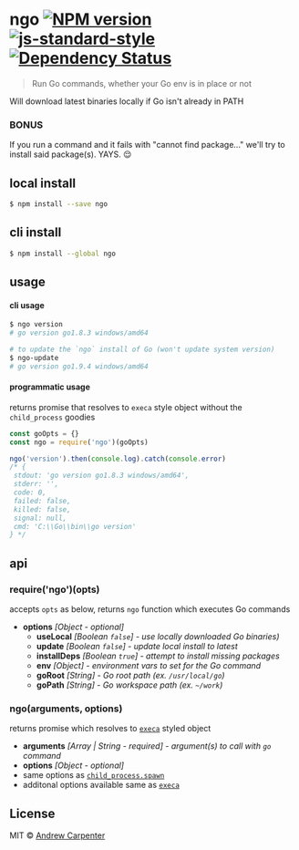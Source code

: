 # ngo [![NPM version](https://badge.fury.io/js/ngo.svg)](https://npmjs.org/package/ngo)   [![js-standard-style](https://img.shields.io/badge/code%20style-standard-brightgreen.svg?style=flat)](https://github.com/feross/standard)   [![Dependency Status](https://dependencyci.com/github/doesdev/ngo/badge)](https://dependencyci.com/github/doesdev/ngo)

> Run Go commands, whether your Go env is in place or not

Will download latest binaries locally if Go isn't already in PATH

### BONUS

If you run a command and it fails with "cannot find package..." we'll try to install
said package(s). YAYS. :relieved:

## local install

```sh
$ npm install --save ngo
```

## cli install

```sh
$ npm install --global ngo
```

## usage

#### cli usage
```sh
$ ngo version
# go version go1.8.3 windows/amd64

# to update the `ngo` install of Go (won't update system version)
$ ngo-update
# go version go1.9.4 windows/amd64
```

#### programmatic usage
returns promise that resolves to `execa` style object without the `child_process` goodies

```js
const goOpts = {}
const ngo = require('ngo')(goOpts)

ngo('version').then(console.log).catch(console.error)
/* {
 stdout: 'go version go1.8.3 windows/amd64',
 stderr: '',
 code: 0,
 failed: false,
 killed: false,
 signal: null,
 cmd: 'C:\\Go\\bin\\go version'
} */
```

## api

### require('ngo')(opts)
accepts `opts` as below, returns `ngo` function which executes Go commands
- **options** *[Object - optional]*
  - **useLocal** *[Boolean `false`] - use locally downloaded Go binaries)*
  - **update** *[Boolean `false`] - update local install to latest*
  - **installDeps** *[Boolean `true`] - attempt to install missing packages*
  - **env** *[Object] - environment vars to set for the Go command*
  - **goRoot** *[String] - Go root path (ex. `/usr/local/go`)*
  - **goPath** *[String] - Go workspace path (ex. `~/work`)*

### ngo(arguments, options)
returns promise which resolves to [`execa`](https://github.com/sindresorhus/execa) styled object
- **arguments** *[Array | String - required] - argument(s) to call with `go` command*
- **options** *[Object - optional]*
 - same options as [`child_process.spawn`](https://nodejs.org/api/child_process.html#child_process_child_process_spawn_command_args_options)
 - additonal options available same as [`execa`](https://github.com/sindresorhus/execa#options)

## License

MIT © [Andrew Carpenter](https://github.com/doesdev)
